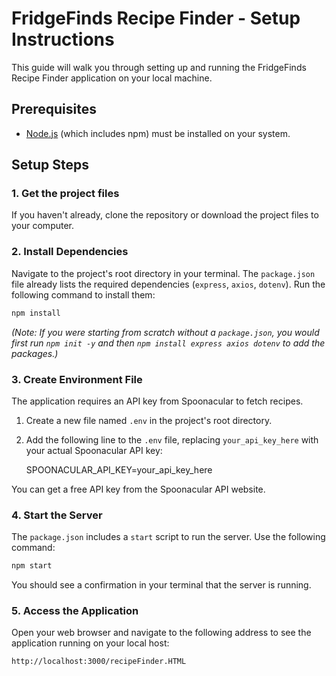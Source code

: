 FridgeFinds Recipe Finder - Setup Instructions
==============================================

This guide will walk you through setting up and running the FridgeFinds Recipe Finder application on your local machine.

## Prerequisites

- [Node.js](https://nodejs.org/) (which includes npm) must be installed on your system.

## Setup Steps

### 1. Get the project files

If you haven't already, clone the repository or download the project files to your computer.

### 2. Install Dependencies

Navigate to the project's root directory in your terminal. The `package.json` file already lists the required dependencies (`express`, `axios`, `dotenv`). Run the following command to install them:

```sh
npm install
```

*(Note: If you were starting from scratch without a `package.json`, you would first run `npm init -y` and then `npm install express axios dotenv` to add the packages.)*

### 3. Create Environment File

The application requires an API key from Spoonacular to fetch recipes.

1.  Create a new file named `.env` in the project's root directory.
2.  Add the following line to the `.env` file, replacing `your_api_key_here` with your actual Spoonacular API key:

    SPOONACULAR_API_KEY=your_api_key_here

You can get a free API key from the Spoonacular API website.

### 4. Start the Server

The `package.json` includes a `start` script to run the server. Use the following command:

```sh
npm start
```

You should see a confirmation in your terminal that the server is running.

### 5. Access the Application

Open your web browser and navigate to the following address to see the application running on your local host:

```
http://localhost:3000/recipeFinder.HTML
```
